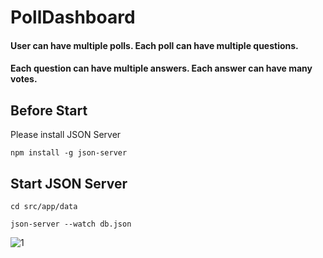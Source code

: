 # PollDashboard

#### User can have multiple polls. Each poll can have multiple questions.
#### Each question can have multiple answers. Each answer can have many votes.

## Before Start

Please install JSON Server 

```
npm install -g json-server
```

## Start JSON Server

```
cd src/app/data
```
```
json-server --watch db.json
```

![1](https://user-images.githubusercontent.com/92852665/205654682-10580267-04ee-4cf7-be8b-a53380c9459d.png)
